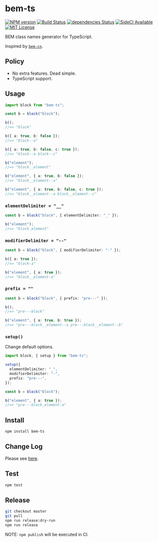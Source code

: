 # bem-ts

[![NPM version](https://img.shields.io/npm/v/bem-ts.svg)](https://npm.im/bem-ts)
[![Build Status](https://travis-ci.org/ybiquitous/bem-ts.svg?branch=master)](https://travis-ci.org/ybiquitous/bem-ts)
[![dependencies Status](https://david-dm.org/ybiquitous/bem-ts/status.svg)](https://david-dm.org/ybiquitous/bem-ts)
[![SideCI Available](https://img.shields.io/badge/SideCI-available-blue.svg)](https://sideci.com)
[![MIT License](https://img.shields.io/github/license/mashape/apistatus.svg)](LICENSE)

BEM class names generator for TypeScript.

Inspired by [`bem-cn`](https://npm.im/bem-cn).

## Policy

- No extra features. Dead simple.
- TypeScript support.

## Usage

```ts
import block from "bem-ts";

const b = block("block");

b();
//=> "block"

b({ a: true, b: false });
//=> "block--a"

b({ a: true, b: false, c: true });
//=> "block--a block--c"

b("element");
//=> "block__element"

b("element", { a: true, b: false });
//=> "block__element--a"

b("element", { a: true, b: false, c: true });
//=> "block__element--a block__element--c"
```

### `elementDelimiter = "__"`

```ts
const b = block("block", { elementDelimiter: "_" });

b("element");
//=> "block_element"
```

### `modifierDelimiter = "--"`

```ts
const b = block("block", { modifierDelimiter: "-" });

b({ a: true });
//=> "block-a"

b("element", { a: true });
//=> "block__element-a"
```

### `prefix = ""`

```ts
const b = block("block", { prefix: "pre---" });

b();
//=> "pre---block"

b("element", { a: true, b: true });
//=> "pre---block__element--a pre---block__element--b"
```

### `setup()`

Change default options.

```ts
import block, { setup } from "bem-ts";

setup({
  elementDelimiter: "_",
  modifierDelimiter: "-",
  prefix: "pre---",
});

const b = block("block");

b("element", { a: true });
//=> "pre---block_element-a"
```

## Install

```sh
npm install bem-ts
```

## Change Log

Please see [here](CHANGELOG.md).

## Test

```sh
npm test
```

## Release

```sh
git checkout master
git pull
npm run release:dry-run
npm run release
```

NOTE: `npm publish` will be executed in CI.
